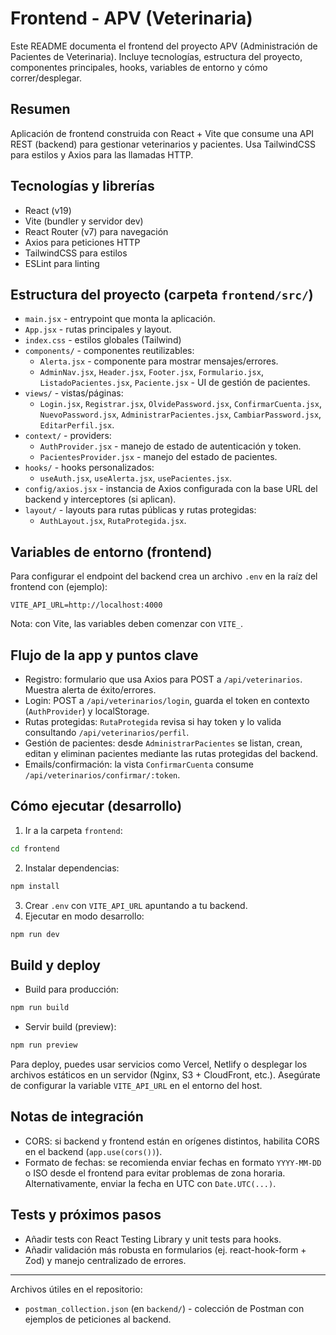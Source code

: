 # Frontend - APV (Veterinaria)

Este README documenta el frontend del proyecto APV (Administración de Pacientes de Veterinaria).
Incluye tecnologías, estructura del proyecto, componentes principales, hooks, variables de entorno y cómo correr/desplegar.

## Resumen
Aplicación de frontend construida con React + Vite que consume una API REST (backend) para gestionar veterinarios y pacientes. Usa TailwindCSS para estilos y Axios para las llamadas HTTP.

## Tecnologías y librerías
- React (v19)
- Vite (bundler y servidor dev)
- React Router (v7) para navegación
- Axios para peticiones HTTP
- TailwindCSS para estilos
- ESLint para linting

## Estructura del proyecto (carpeta `frontend/src/`)
- `main.jsx` - entrypoint que monta la aplicación.
- `App.jsx` - rutas principales y layout.
- `index.css` - estilos globales (Tailwind)
- `components/` - componentes reutilizables:
  - `Alerta.jsx` - componente para mostrar mensajes/errores.
  - `AdminNav.jsx`, `Header.jsx`, `Footer.jsx`, `Formulario.jsx`, `ListadoPacientes.jsx`, `Paciente.jsx` - UI de gestión de pacientes.
- `views/` - vistas/páginas:
  - `Login.jsx`, `Registrar.jsx`, `OlvidePassword.jsx`, `ConfirmarCuenta.jsx`, `NuevoPassword.jsx`, `AdministrarPacientes.jsx`, `CambiarPassword.jsx`, `EditarPerfil.jsx`.
- `context/` - providers:
  - `AuthProvider.jsx` - manejo de estado de autenticación y token.
  - `PacientesProvider.jsx` - manejo del estado de pacientes.
- `hooks/` - hooks personalizados:
  - `useAuth.jsx`, `useAlerta.jsx`, `usePacientes.jsx`.
- `config/axios.jsx` - instancia de Axios configurada con la base URL del backend y interceptores (si aplican).
- `layout/` - layouts para rutas públicas y rutas protegidas:
  - `AuthLayout.jsx`, `RutaProtegida.jsx`.

## Variables de entorno (frontend)
Para configurar el endpoint del backend crea un archivo `.env` en la raíz del frontend con (ejemplo):

```
VITE_API_URL=http://localhost:4000
```

Nota: con Vite, las variables deben comenzar con `VITE_`.

## Flujo de la app y puntos clave
- Registro: formulario que usa Axios para POST a `/api/veterinarios`. Muestra alerta de éxito/errores.
- Login: POST a `/api/veterinarios/login`, guarda el token en contexto (`AuthProvider`) y localStorage.
- Rutas protegidas: `RutaProtegida` revisa si hay token y lo valida consultando `/api/veterinarios/perfil`.
- Gestión de pacientes: desde `AdministrarPacientes` se listan, crean, editan y eliminan pacientes mediante las rutas protegidas del backend.
- Emails/confirmación: la vista `ConfirmarCuenta` consume `/api/veterinarios/confirmar/:token`.

## Cómo ejecutar (desarrollo)
1. Ir a la carpeta `frontend`:
```bash
cd frontend
```
2. Instalar dependencias:
```bash
npm install
```
3. Crear `.env` con `VITE_API_URL` apuntando a tu backend.
4. Ejecutar en modo desarrollo:
```bash
npm run dev
```

## Build y deploy
- Build para producción:
```bash
npm run build
```
- Servir build (preview):
```bash
npm run preview
```

Para deploy, puedes usar servicios como Vercel, Netlify o desplegar los archivos estáticos en un servidor (Nginx, S3 + CloudFront, etc.). Asegúrate de configurar la variable `VITE_API_URL` en el entorno del host.

## Notas de integración
- CORS: si backend y frontend están en orígenes distintos, habilita CORS en el backend (`app.use(cors())`).
- Formato de fechas: se recomienda enviar fechas en formato `YYYY-MM-DD` o ISO desde el frontend para evitar problemas de zona horaria. Alternativamente, enviar la fecha en UTC con `Date.UTC(...)`.

## Tests y próximos pasos
- Añadir tests con React Testing Library y unit tests para hooks.
- Añadir validación más robusta en formularios (ej. react-hook-form + Zod) y manejo centralizado de errores.

---

Archivos útiles en el repositorio:

- `postman_collection.json` (en `backend/`) - colección de Postman con ejemplos de peticiones al backend.
